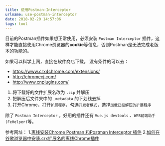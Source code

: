 ```yaml
---
title: 使用Postman-Interceptor
urlname: use-postman-interceptor
date: 2018-02-20 14:57:06
tags: tool
---
```


目前的Postman插件如果想正常使用，必须安装 `Postman Interceptor` 插件，这样才能直接使用Chrome浏览器的**cookie**等信息，否则Postman是无法完成老版本的功能的。

如果可以科学上网，直接在软件商店下载。
没有条件的可以去：
- https://www.crx4chrome.com/extensions/
- http://chromecj.com/
- http://www.cnplugins.com/

1. 将下载好的文件扩展名改为 `.zip` 并解压
2. 把解压后文件夹中的 `_metadata` 的下划线去掉
3. 打开Chrome，打开`扩展程序`，勾选`开发者模式`，选择`加载已经解压的扩展程序`

除了 `Postman Interceptor` ，好用的插件还有 `Vue.js devtools` 、`WEB前端助手(FeHelper)`等。

参考网址：
1.[离线安装Chrome Postman 和Postman Interceptor 插件](http://www.jianshu.com/p/a4223bab1e73 "离线安装Chrome Postman 和Postman Interceptor 插件")
2.[如何在谷歌浏览器中安装.crx扩展名的离线Chrome插件](http://www.jianshu.com/p/12ca04c61fc6 "如何在谷歌浏览器中安装.crx扩展名的离线Chrome插件")